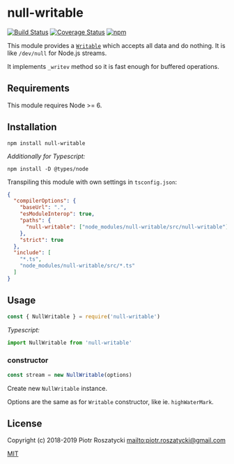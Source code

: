 # null-writable

<!-- markdownlint-disable MD013 -->
[![Build Status](https://secure.travis-ci.org/dex4er/js-null-writable.svg)](http://travis-ci.org/dex4er/js-null-writable) [![Coverage Status](https://coveralls.io/repos/github/dex4er/js-null-writable/badge.svg)](https://coveralls.io/github/dex4er/js-null-writable) [![npm](https://img.shields.io/npm/v/null-writable.svg)](https://www.npmjs.com/package/null-writable)
<!-- markdownlint-enable MD013 -->

This module provides a
[`Writable`](https://nodejs.org/api/stream.html#stream_writable_streams) which
accepts all data and do nothing. It is like `/dev/null` for Node.js streams.

It implements `_writev` method so it is fast enough for buffered operations.

## Requirements

This module requires Node >= 6.

## Installation

```shell
npm install null-writable
```

_Additionally for Typescript:_

```shell
npm install -D @types/node
```

Transpiling this module with own settings in `tsconfig.json`:

```json
{
  "compilerOptions": {
    "baseUrl": ".",
    "esModuleInterop": true,
    "paths": {
      "null-writable": ["node_modules/null-writable/src/null-writable"]
    },
    "strict": true
  },
  "include": [
    "*.ts",
    "node_modules/null-writable/src/*.ts"
  ]
}
```

## Usage

```js
const { NullWritable } = require('null-writable')
```

_Typescript:_

```ts
import NullWritable from 'null-writable'
```

### constructor

```js
const stream = new NullWritable(options)
```

Create new `NullWritable` instance.

Options are the same as for `Writable` constructor, like ie. `highWaterMark`.

## License

Copyright (c) 2018-2019 Piotr Roszatycki <mailto:piotr.roszatycki@gmail.com>

[MIT](https://opensource.org/licenses/MIT)
